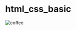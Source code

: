 # html_css_basic
![coffee](https://github.com/Kudo3236/html_css_basic/assets/170110564/236ac8b5-0709-4160-bc46-d876ef108de1)